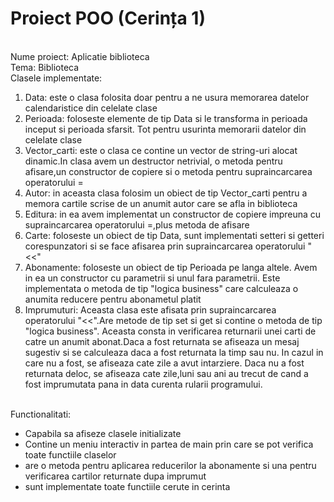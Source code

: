 # Proiect POO (Cerința 1)

<br>Nume proiect: Aplicatie biblioteca
<br>Tema: Biblioteca
<br> Clasele implementate:
<ol>
	<li> Data: este o clasa folosita doar pentru a ne usura memorarea datelor calendaristice din celelate clase </li>
	<li> Perioada: foloseste elemente de tip Data si le transforma in perioada inceput si perioada sfarsit. Tot pentru usurinta memorarii datelor din celelate clase </li>
	<li> Vector_carti: este o clasa ce contine un vector de string-uri alocat dinamic.In clasa avem un destructor netrivial, o metoda pentru afisare,un constructor de copiere si o metoda pentru supraincarcarea operatorului = </li>
	<li> Autor: in aceasta clasa folosim un obiect de tip Vector_carti pentru a memora cartile scrise de un anumit autor care se afla in biblioteca</li>
	<li> Editura: in ea avem implementat un constructor de copiere impreuna cu supraincarcarea operatorului =,plus metoda de afisare</li>
	<li> Carte: foloseste un obiect de tip Data, sunt implementati setteri si getteri corespunzatori si se face afisarea prin supraincarcarea operatorului "<<" </li>
	<li>Abonamente: foloseste un obiect de tip Perioada pe langa altele. Avem in ea un constructor cu parametrii si unul fara parametrii. Este implementata o metoda de tip "logica business" care calculeaza o anumita reducere pentru abonametul platit </li>
	<li>Imprumuturi: Aceasta clasa este afisata prin supraincarcarea operatorului "<<".Are metode de tip set si get si contine o metoda de tip "logica business". Aceasta consta in verificarea returnarii unei carti de catre un anumit abonat.Daca a fost returnata se afiseaza un mesaj sugestiv si se calculeaza daca a fost returnata la timp sau nu. In cazul in care nu a fost, se afiseaza cate zile a avut intarziere. Daca nu a fost returnata deloc, se afiseaza cate zile,luni sau ani au trecut de cand a fost imprumutata pana in data curenta rularii programului.</li>
	
</ol>
<br>Functionalitati:
<ul>
	<li>Capabila sa afiseze clasele initializate </li>
	<li>Contine un meniu interactiv in partea de main prin care se pot verifica toate functiile claselor</li>
	<li>are o metoda pentru aplicarea reducerilor la abonamente si una pentru verificarea cartilor returnate dupa imprumut</li>
	<li>sunt implementate toate functiile cerute in cerinta</li>
</ul>

